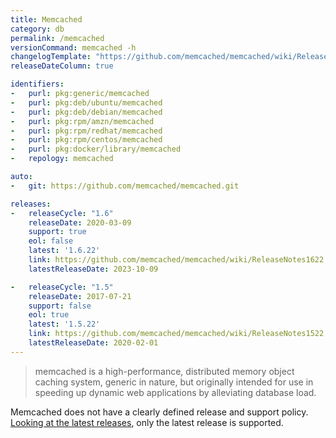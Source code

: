 ```yaml
---
title: Memcached
category: db
permalink: /memcached
versionCommand: memcached -h
changelogTemplate: "https://github.com/memcached/memcached/wiki/ReleaseNotes{{'__LATEST__'|replace:'.',''}}"
releaseDateColumn: true

identifiers:
-   purl: pkg:generic/memcached
-   purl: pkg:deb/ubuntu/memcached
-   purl: pkg:deb/debian/memcached
-   purl: pkg:rpm/amzn/memcached
-   purl: pkg:rpm/redhat/memcached
-   purl: pkg:rpm/centos/memcached
-   purl: pkg:docker/library/memcached
-   repology: memcached

auto:
-   git: https://github.com/memcached/memcached.git

releases:
-   releaseCycle: "1.6"
    releaseDate: 2020-03-09
    support: true
    eol: false
    latest: '1.6.22'
    link: https://github.com/memcached/memcached/wiki/ReleaseNotes1622
    latestReleaseDate: 2023-10-09

-   releaseCycle: "1.5"
    releaseDate: 2017-07-21
    support: false
    eol: true
    latest: '1.5.22'
    link: https://github.com/memcached/memcached/wiki/ReleaseNotes1522
    latestReleaseDate: 2020-02-01
---
```


> memcached is a high-performance, distributed memory object caching system,
> generic in nature, but originally intended for use in speeding up dynamic web
> applications by alleviating database load.

Memcached does not have a clearly defined release and support policy.
[Looking at the latest releases](https://github.com/memcached/memcached/wiki/ReleaseNotes),
only the latest release is supported.
